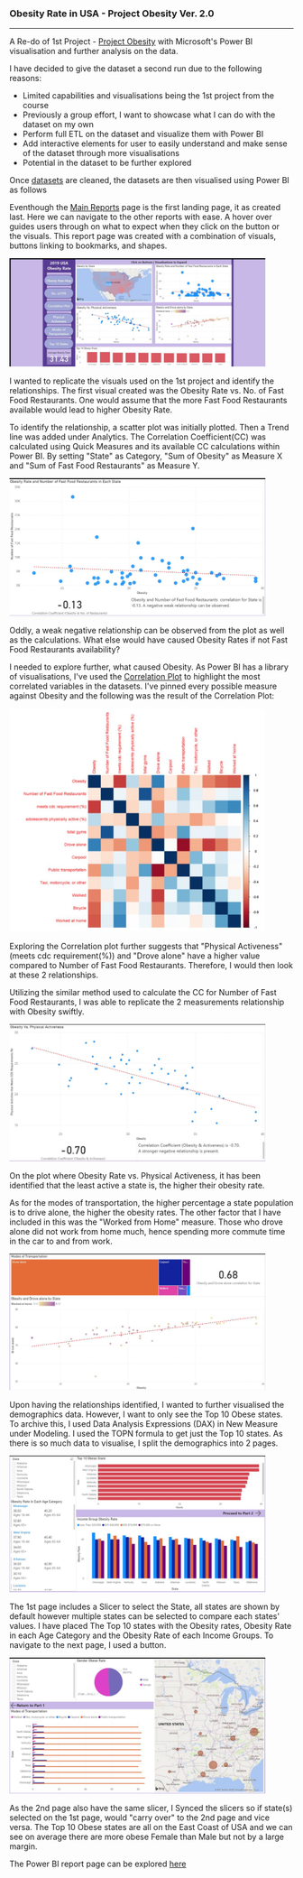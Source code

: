 <h3>Obesity Rate in USA - Project Obesity Ver. 2.0</h3>
<hr>

<p>A Re-do of 1st Project - <a href= "https://github.com/foofx88/Project_Obesity">Project Obesity</a> with Microsoft's Power BI visualisation and further analysis on the data.</p>
<p>I have decided to give the dataset a second run due to the following reasons:</p>
<ul>
  <li>Limited capabilities and visualisations being the 1st project from the course</li>
  <li>Previously a group effort, I want to showcase what I can do with the dataset on my own</li>
  <li>Perform full ETL on the dataset and visualize them with Power BI</li> 
  <li>Add interactive elements for user to easily understand and make sense of the dataset through more visualisations</li> 
  <li>Potential in the dataset to be further explored</li>
</ul>

<p>Once <a href="https://github.com/foofx88/ObesityRate-USA/tree/main/datasets/cleaned">datasets</a> are cleaned, the datasets are then visualised using Power BI as follows</p>
<p>Eventhough the <a href="https://foofx88.github.io/ObesityRate-USA/">Main Reports</a> page is the first landing page, it as created last. Here we can navigate to the other reports with ease. A hover over guides users through on what to expect when they click on the button or the visuals. This report page was created with a combination of visuals, buttons linking to bookmarks, and shapes.</p>
<img src="assets/snips/main.JPG" width="90%">
<p>I wanted to replicate the visuals used on the 1st project and identify the relationships. The first visual created was the Obesity Rate vs. No. of Fast Food Restaurants.
One would assume that the more Fast Food Restaurants available would lead to higher Obesity Rate. </p>

<p>To identify the relationship, a scatter plot was initially plotted. Then a Trend line was added under Analytics. The Correlation Coefficient(CC) was calculated using Quick Measures and its available CC calculations within Power BI. By setting "State" as Category, "Sum of Obesity" as Measure X and "Sum of Fast Food Restaurants" as Measure Y. </p>
<img src="assets/snips/ffs.JPG" width="90%">
<p>Oddly, a weak negative relationship can be observed from the plot as well as the calculations. What else would have caused Obesity Rates if not Fast Food Restaurants availability?</p>

<p>I needed to explore further, what caused Obesity. As Power BI has a library of visualisations, I've used the <a href="https://appsource.microsoft.com/en-us/product/power-bi-visuals/WA104380814?src=office&tab=Overview">Correlation Plot</a> to highlight the most correlated variables in the datasets. I've pinned every possible measure against Obesity and the following was the result of the Correlation Plot:</p>
<img src="assets/snips/corplot.JPG" width="90%">
<p>Exploring the Correlation plot further suggests that "Physical Activeness" (meets cdc requirement(%)) and "Drove alone" have a higher value compared to Number of Fast Food Restaurants. Therefore, I would then look at these 2 relationships.</p>

<p>Utilizing the similar method used to calculate the CC for Number of Fast Food Restaurants, I was able to replicate the 2 measurements relationship with Obesity swiftly.</p>
<img src="assets/snips/activeness.JPG" width="90%">
<p>On the plot where Obesity Rate vs. Physical Activeness, it has been identified that the least active a state is, the higher their obesity rate.</p>
<p>As for the modes of transportation, the higher percentage a state population is to drive alone, the higher the obesity rates. The other factor that I have included in this was the "Worked from Home" measure. Those who drove alone did not work from home much, hence spending more commute time in the car to and from work.  </p>
<img src="assets/snips/transport.JPG" width="90%">
<p>Upon having the relationships identified, I wanted to further visualised the demographics data. However, I want to only see the Top 10 Obese states.
To archive this, I used Data Analysis Expressions (DAX) in New Measure under Modeling. I used the TOPN formula to get just the Top 10 states. As there is so much data to visualise, I split the demographics into 2 pages.</p>
<img src="assets/snips/top10p1.JPG" width="90%">
<p>The 1st page includes a Slicer to select the State, all states are shown by default however multiple states can be selected to compare each states' values. I have placed The Top 10 states with the Obesity rates, Obesity Rate in each Age Category and the Obesity Rate of each Income Groups. To navigate to the next page, I used a button.</p>
<img src="assets/snips/top10p2.JPG" width="90%">
<p>As the 2nd page also have the same slicer, I Synced the slicers so if state(s) selected on the 1st page, would "carry over" to the 2nd page and vice versa. The Top 10 Obese states are all on the East Coast of USA and we can see on average there are more obese Female than Male but not by a large margin.</p>

<p>The Power BI report page can be explored <a href ="https://foofx88.github.io/ObesityRate-USA/">here</a></p>
